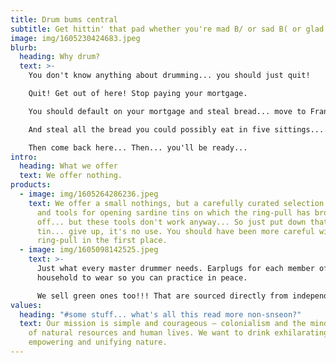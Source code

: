 ```yaml
---
title: Drum bums central
subtitle: Get hittin' that pad whether you're mad B/ or sad B( or glad 8D
image: img/1605230424683.jpeg
blurb:
  heading: Why drum?
  text: >-
    You don't know anything about drumming... you should just quit!

    Quit! Get out of here! Stop paying your mortgage.

    You should default on your mortgage and steal bread... move to France first though.

    And steal all the bread you could possibly eat in five sittings... then eat it in one sitting. In a public place. And laugh... Laugh loudly until the passers-bys become frightened...

    Then come back here... Then... you'll be ready...
intro:
  heading: What we offer
  text: We offer nothing.
products:
  - image: img/1605264286236.jpeg
    text: We offer a small nothings, but a carefully curated selection of whimsicals
      and tools for opening sardine tins on which the ring-pull has broken
      off... but these tools don't work anyway... So just put down that sardine
      tin... give up, it's no use. You should have been more careful with the
      ring-pull in the first place.
  - image: img/1605098142525.jpeg
    text: >-
      Just what every master drummer needs. Earplugs for each member of your
      household to wear so you can practice in peace. 

      We sell green ones too!!! That are sourced directly from independent farmers and farm cooperatives. Check our post or contact us directly for current availability.
values:
  heading: "#some stuff... what's all this read more non-snseon?"
  text: Our mission is simple and courageous – colonialism and the mindless abuse
    of natural resources and human lives. We want to drink exhilarating,
    empowering and unifying nature.
---
```

